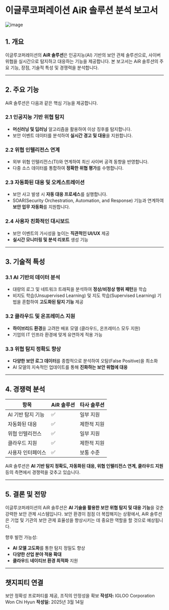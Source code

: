 # 이글루코퍼레이션 AiR 솔루션 분석 보고서
![image](https://github.com/user-attachments/assets/fd551b77-132d-476e-a406-788a73f9ca68)

## 1. 개요
이글루코퍼레이션의 **AiR 솔루션**은 인공지능(AI) 기반의 보안 관제 솔루션으로, 사이버 위협을 실시간으로 탐지하고 대응하는 기능을 제공합니다. 본 보고서는 AiR 솔루션의 주요 기능, 장점, 기술적 특성 및 경쟁력을 분석합니다.

---

## 2. 주요 기능
AiR 솔루션은 다음과 같은 핵심 기능을 제공합니다.

### 2.1 인공지능 기반 위협 탐지
- **머신러닝 및 딥러닝** 알고리즘을 활용하여 이상 징후를 탐지합니다.
- 보안 이벤트 데이터를 분석하여 **실시간 경고 및 대응**을 지원합니다.

### 2.2 위협 인텔리전스 연계
- 외부 위협 인텔리전스(TI)와 연계하여 최신 사이버 공격 동향을 반영합니다.
- 다중 소스 데이터를 통합하여 **정확한 위협 평가**를 수행합니다.

### 2.3 자동화된 대응 및 오케스트레이션
- 보안 사고 발생 시 **자동 대응 프로세스**를 실행합니다.
- SOAR(Security Orchestration, Automation, and Response) 기능과 연계하여 **보안 업무 자동화**를 지원합니다.

### 2.4 사용자 친화적인 대시보드
- 보안 이벤트의 가시성을 높이는 **직관적인 UI/UX** 제공
- **실시간 모니터링 및 분석 리포트** 생성 기능

---

## 3. 기술적 특성

### 3.1 AI 기반의 데이터 분석
- 대량의 로그 및 네트워크 트래픽을 분석하여 **정상/비정상 행위 패턴**을 학습
- 비지도 학습(Unsupervised Learning) 및 지도 학습(Supervised Learning) 기법을 혼합하여 **고도화된 탐지 기능** 제공

### 3.2 클라우드 및 온프레미스 지원
- **하이브리드 환경**을 고려한 배포 모델 (클라우드, 온프레미스 모두 지원)
- 기업의 IT 인프라 환경에 맞게 유연하게 적용 가능

### 3.3 위협 탐지 정확도 향상
- **다양한 보안 로그 데이터**를 종합적으로 분석하여 오탐(False Positive)을 최소화
- AI 모델의 지속적인 업데이트를 통해 **진화하는 보안 위협에 대응**

---

## 4. 경쟁력 분석

| 항목              | AiR 솔루션 | 타사 솔루션 |
|------------------|-----------|------------|
| AI 기반 탐지 기능 | ✅        | 일부 지원  |
| 자동화된 대응    | ✅        | 제한적 지원|
| 위협 인텔리전스  | ✅        | 일부 지원  |
| 클라우드 지원   | ✅        | 제한적 지원|
| 사용자 인터페이스 | ✅        | 보통 수준  |

AiR 솔루션은 **AI 기반 탐지 정확도, 자동화된 대응, 위협 인텔리전스 연계, 클라우드 지원** 등의 측면에서 경쟁력을 갖추고 있습니다.

---

## 5. 결론 및 전망
이글루코퍼레이션의 AiR 솔루션은 **AI 기술을 활용한 보안 위협 탐지 및 대응 기능**을 갖춘 강력한 보안 관제 시스템입니다. 보안 환경이 점점 더 복잡해지는 상황에서, AiR 솔루션은 기업 및 기관의 보안 관제 효율성을 향상시키는 데 중요한 역할을 할 것으로 예상됩니다.

향후 발전 가능성:
- **AI 모델 고도화**를 통한 탐지 정밀도 향상
- **다양한 산업 분야 적용 확대**
- **클라우드 네이티브 환경 최적화** 지원

---

## 챗지피티 연결
보안 정확성 프로퍼티를 제공, 조직의 안정성을 확보
**작성자:** IGLOO Corporation Won Chi Hyun
**작성일:** 2025년 3월 14일
